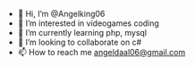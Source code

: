 - 👋 Hi, I’m @Angelking06
- 👀 I’m interested in videogames coding
- 🌱 I’m currently learning php, mysql
- 💞️ I’m looking to collaborate on c#
- 📫 How to reach me angeldaal06@gmail.com

<!---
Angelking06/Angelking06 is a ✨ special ✨ repository because its `README.md` (this file) appears on your GitHub profile.
You can click the Preview link to take a look at your changes.
--->
